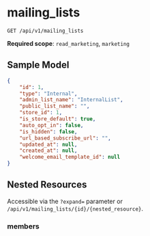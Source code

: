 mailing_lists
=============

```shell
GET /api/v1/mailing_lists
```

**Required scope**: `read_marketing`, `marketing`

Sample Model
------------

```json
{
	"id": 1,
	"type": "Internal",
	"admin_list_name": "InternalList",
	"public_list_name": "",
	"store_id": 1,
	"is_store_default": true,
	"auto_opt_in": false,
	"is_hidden": false,
	"url_based_subscribe_url": "",
	"updated_at": null,
	"created_at": null,
	"welcome_email_template_id": null
}
```

Nested Resources
----------------

Accessible via the `?expand=` parameter or `/api/v1/mailing_lists/{id}/{nested_resource}`.

### members